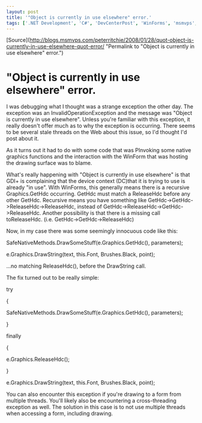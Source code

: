 ```yaml
---
layout: post
title: '"Object is currently in use elsewhere" error.'
tags: ['.NET Development', 'C#', 'DevCenterPost', 'WinForms', 'msmvps', 'January 2008']
---
```

[Source](http://blogs.msmvps.com/peterritchie/2008/01/28/quot-object-is-currently-in-use-elsewhere-quot-error/ "Permalink to "Object is currently in use elsewhere" error.")

# "Object is currently in use elsewhere" error.

I was debugging what I thought was a strange exception the other day. The exception was an InvalidOperationException and the message was "Object is currently in use elsewhere". Unless you're familiar with this exception, it really doesn't offer much as to why the exception is occurring. There seems to be several stale threads on the Web about this issue, so I'd thought I'd post about it.

As it turns out it had to do with some code that was PInvoking some native graphics functions and the interaction with the WinForm that was hosting the drawing surface was to blame.

What's really happening with "Object is currently in use elsewhere" is that GDI+ is complaining that the device context (DC)that it is trying to use is already "in use". With WinForms, this generally means there is a recursive Graphics.GetHdc occurring. GetHdc must match a ReleaseHdc before any other GetHdc. Recursive means you have something like GetHdc->GetHdc->ReleaseHdc->ReleaseHdc, instead of GetHdc->ReleaseHdc->GetHdc->ReleaseHdc. Another possibility is that there is a missing call toReleaseHdc. (i.e. GetHdc->GetHdc->ReleaseHdc)

Now, in my case there was some seemingly innocuous code like this:

  

 SafeNativeMethods.DrawSomeStuff(e.Graphics.GetHdc(), parameters);

  

 e.Graphics.DrawString(text, this.Font, Brushes.Black, point);

…no matching ReleaseHdc(), before the DrawString call.

The fix turned out to be really simple:

  

  

 try

 {

  SafeNativeMethods.DrawSomeStuff(e.Graphics.GetHdc(), parameters);

 }

 finally

 {

 e.Graphics.ReleaseHdc();

 }

 e.Graphics.DrawString(text, this.Font, Brushes.Black, point);

You can also encounter this exception if you're drawing to a form from multiple threads. You'll likely also be encountering a cross-threading exception as well. The solution in this case is to not use multiple threads when accessing a form, including drawing.


